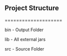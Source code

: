 ## Project Structure
====================

bin - Output Folder

lib - All external jars

src - Source Folder
